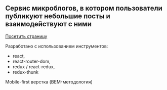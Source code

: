 ## Сервис микроблогов, в котором пользователи публикуют небольшие посты и взаимодействуют с ними

[Посетить страницу](https://svetlanael12.github.io/twits/)  

Разработано с использованием инструментов:
- react, 
- react-router-dom, 
- redux / react-redux,
- redux-thunk

Mobile-first верстка (BEM-методология)
